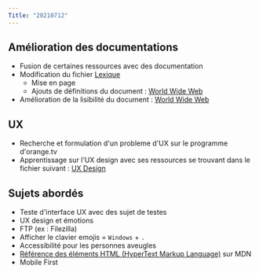 ```yaml
---
Title: "20210712"
---
```


## Amélioration des documentations
- Fusion de certaines ressources avec des documentation
- Modification du fichier [Lexique](../lexique.md)
  - Mise en page
  - Ajouts de définitions du document : [World Wide Web](../documentations-et-ressources/internet/world-wide-web.md)
- Amélioration de la lisibilité du document : [World Wide Web](../documentations-et-ressources/internet/world-wide-web.md)

## UX
- Recherche et formulation d'un probleme d'UX sur le programme d'orange.tv
- Apprentissage sur l'UX design avec ses ressources se trouvant dans le fichier suivant : [UX Design](../documentations-et-ressources/metiers-pratiques-et-outils/ux.design.md)

## Sujets abordés
- Teste d'interface UX avec des sujet de testes
- UX design et émotions
- FTP (ex : Filezilla)
- Afficher le clavier emojis = `Windows` + `.`
- Accessibilité pour les personnes aveugles
- [Référence des éléments HTML (HyperText Markup Language)](https://developer.mozilla.org/fr/docs/Web/HTML/Element) sur MDN
- Mobile First
